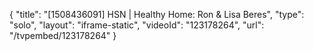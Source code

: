 {
    "title": "[1508436091] HSN | Healthy Home: Ron & Lisa Beres",
    "type": "solo",
    "layout": "iframe-static",
    "videoId": "123178264",
    "url": "\/tvpembed\/123178264"
}